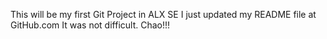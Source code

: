 This will be my first Git Project in ALX SE
I just updated my README file at GitHub.com
It was not difficult.
Chao!!!
